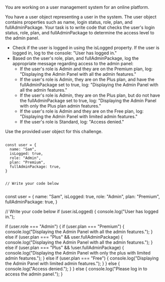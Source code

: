 You are working on a user management
system for an online platform.

You have a user object representing
a user in the system.
The user object contains properties
such as name, login status, role, plan,
and
fullAdminPackage.
Your task is to write code that checks the user's login status, role, plan, and fullAdminPackage to determine the access level to the admin panel.

- Check if the user is logged in using the isLogged property. If the user is logged in, log to the console: "User has logged in."
- Based on the user's role, plan, and fullAdminPackage, log the appropriate message regarding access to the admin panel:
  - If the user's role is Admin and they are on the Premium plan, log: "Displaying the Admin Panel with all the admin features."
  - If the user's role is Admin, they are on the Plus plan, and have the fullAdminPackage set to true, log: "Displaying the Admin Panel with all the admin features."
  - If the user's role is Admin, they are on the Plus plan, but do not have the fullAdminPackage set to true, log: "Displaying the Admin Panel with only the Plus plan admin features."
  - If the user's role is Admin and they are on the Free plan, log: "Displaying the Admin Panel with limited admin features."
  - If the user's role is Standard, log: "Access denied."

Use the provided user object for this challenge.

<codeblock language="javascript" type="exercise" testMode="fixedInput">
<code>
const user = {
  name: "Sam",
  isLogged: true,
  role: "Admin",
  plan: "Premium",
  fullAdminPackage: true,
}

// Write your code below

</code>

<solution>
const user = {
  name: "Sam",
  isLogged: true,
  role: "Admin",
  plan: "Premium",
  fullAdminPackage: true,
}

// Write your code below
if (user.isLogged) {
  console.log("User has logged in.");

  if (user.role === "Admin") {
    if (user.plan === "Premium") {
      console.log("Displaying the Admin Panel with all the admin features.");
    } else if (user.plan === "Plus" && user.fullAdminPackage) {
      console.log("Displaying the Admin Panel with all the admin features.");
    } else if (user.plan === "Plus" && !user.fullAdminPackage) {
      console.log("Displaying the Admin Panel with only the plus with limited admin features.");
    } else if (user.plan === "Free") {
      console.log("Displaying the Admin Panel with limited admin features.");
    }
  } else {
    console.log("Access denied.");
  }
} else {
  console.log("Please log in to access the admin panel.");
}
</solution>
</codeblock>
